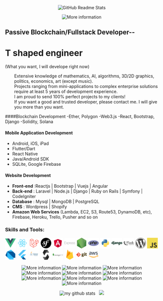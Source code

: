 


<p align="center">
    <img width="100px" src="https://res.cloudinary.com/anuraghazra/image/upload/v1594908242/logo_ccswme.svg" align="center" alt="GitHub Readme Stats" />
</p>
<p align="center">
    <img src="https://github-readme-streak-stats.herokuapp.com?user=Crypto-zombie&date_format=M%20j%5B%2C%20Y%5D" alt="More information"/>
</p>

## Passive Blockchain/Fullstack Developer--<h1>T shaped engineer</h1>

(What you want, I will develope right now)
<p style = "margin-left: 30px">
Extensive knowledge of mathematics, AI, algorithms, 3D/2D graphics, politics, economics, art (except music).<br>
Projects ranging from mini-applications to complex enterprise solutions require at least 5 years of development experience.<br>
I am proud to send 100% perfect projects to my clients! <br>
If you want a good and trusted developer, please contact me.
I will give you more than you want. 
</p>


####Blockchain Development
-Ether, Polygon
-Web3.js
-React, Bootstrap, Django
-Solidity, Solana

#### Mobile Application Development
- Android, iOS, iPad
- Flutter/Dart
- React Native
- Java/Android SDK
- SQLite, Google Firebase

#### Website Development
- <b>Front-end</b> :Reactjs | Bootstrap | Vuejs | Angular
- <b>Back-end</b> : Laravel | Node.js | Django | Ruby on Rails | Symfony | CodeIgniter
- <b>Database</b> : Mysql | MongoDB | PostgreSQL
- <b>CMS</b> : Wordpress | Shopify
- <b>Amazon Web Services</b> (Lambda, EC2, S3, Route53, DynamoDB, etc), Firebase, Heroku, Trello, Pusher and so on


### Skills and Tools:

<code><img height="35" src="https://raw.githubusercontent.com/github/explore/80688e429a7d4ef2fca1e82350fe8e3517d3494d/topics/vue/vue.png"></code>
<code><img height="35" src="https://raw.githubusercontent.com/github/explore/80688e429a7d4ef2fca1e82350fe8e3517d3494d/topics/react/react.png"></code>
<code><img height="35" src="https://raw.githubusercontent.com/github/explore/80688e429a7d4ef2fca1e82350fe8e3517d3494d/topics/laravel/laravel.png"></code>
<code><img height="35" src="https://raw.githubusercontent.com/github/explore/80688e429a7d4ef2fca1e82350fe8e3517d3494d/topics/symfony/symfony.png"></code>
<code><img height="35" src="https://raw.githubusercontent.com/github/explore/80688e429a7d4ef2fca1e82350fe8e3517d3494d/topics/angular/angular.png"></code>
<code><img height="35" src="https://raw.githubusercontent.com/github/explore/80688e429a7d4ef2fca1e82350fe8e3517d3494d/topics/express/express.png"></code>
<code><img height="35" src="https://raw.githubusercontent.com/github/explore/80688e429a7d4ef2fca1e82350fe8e3517d3494d/topics/nodejs/nodejs.png"></code>
<code><img height="35" src="https://raw.githubusercontent.com/github/explore/80688e429a7d4ef2fca1e82350fe8e3517d3494d/topics/php/php.png"></code>
<code><img height="35" src="https://raw.githubusercontent.com/github/explore/80688e429a7d4ef2fca1e82350fe8e3517d3494d/topics/python/python.png"></code>
<code><img height="35" src="https://raw.githubusercontent.com/github/explore/80688e429a7d4ef2fca1e82350fe8e3517d3494d/topics/django/django.png"></code>
<code><img height="35" src="https://raw.githubusercontent.com/github/explore/80688e429a7d4ef2fca1e82350fe8e3517d3494d/topics/flask/flask.png"></code>
<code><img height="35" src="https://raw.githubusercontent.com/github/explore/80688e429a7d4ef2fca1e82350fe8e3517d3494d/topics/wordpress/wordpress.png"></code>
<code><img height="35" src="https://raw.githubusercontent.com/github/explore/80688e429a7d4ef2fca1e82350fe8e3517d3494d/topics/javascript/javascript.png"></code>
<code><img height="35" src="https://raw.githubusercontent.com/github/explore/80688e429a7d4ef2fca1e82350fe8e3517d3494d/topics/dart/dart.png"></code>
<code><img height="35" src="https://raw.githubusercontent.com/github/explore/80688e429a7d4ef2fca1e82350fe8e3517d3494d/topics/flutter/flutter.png"></code>
<code><img height="35" src="https://raw.githubusercontent.com/github/explore/80688e429a7d4ef2fca1e82350fe8e3517d3494d/topics/java/java.png"></code>
<code><img height="35" src="https://raw.githubusercontent.com/github/explore/80688e429a7d4ef2fca1e82350fe8e3517d3494d/topics/solidity/solidity.png"></code>
<code><img height="35" src="https://raw.githubusercontent.com/github/explore/80688e429a7d4ef2fca1e82350fe8e3517d3494d/topics/mongodb/mongodb.png"></code>
<code><img height="35" src="https://raw.githubusercontent.com/github/explore/80688e429a7d4ef2fca1e82350fe8e3517d3494d/topics/firebase/firebase.png"></code>
<code><img height="35" src="https://raw.githubusercontent.com/github/explore/80688e429a7d4ef2fca1e82350fe8e3517d3494d/topics/git/git.png"></code>
<code><img height="35" src="https://raw.githubusercontent.com/github/explore/80688e429a7d4ef2fca1e82350fe8e3517d3494d/topics/aws/aws.png"></code>
<p align="center">
    <img src=" https://github-readme-stats.vercel.app/api?username=anuraghazra" alt="More information"/>
    <img src=" https://github-readme-stats.vercel.app/api?username=anuraghazra&hide=contribs,prs" alt="More information"/>
    <img src=" https://github-readme-stats.vercel.app/api?username=anuraghazra&count_private=true" alt="More information"/>
    <img src=" https://github-readme-stats.vercel.app/api?username=anuraghazra&show_icons=true" alt="More information"/>
    <img src=" https://github-readme-stats.vercel.app/api?username=anuraghazra&show_icons=true&theme=radical" alt="More information"/>
    <img src=" https://github-readme-stats.vercel.app/api/pin/?username=anuraghazra&repo=github-readme-stats" alt="More information"/>
    <img src=" https://github-readme-stats.vercel.app/api/top-langs/?username=anuraghazra" alt="More information"/>
    <img src=" https://github-readme-stats.vercel.app/api/top-langs/?username=anuraghazra&exclude_repo=github-readme-stats,anuraghazra.github.io" alt="More information"/>
    <img src=" https://github-readme-stats.vercel.app/api/top-langs/?username=anuraghazra&langs_count=8" alt="More information"/>
    <img src=" https://github-readme-stats.vercel.app/api/top-langs/?username=anuraghazra&layout=compact)](" alt="More information"/>
</p>
<p align="center">
  <img src="https://github-readme-stats.vercel.app/api?username=Darkhorse07232020&theme=highcontrast&include_all_commits=true" alt="my github stats" height="190px" />
    &nbsp;
  <img src = "https://github-readme-stats.vercel.app/api/top-langs/?username=Darkhorse07232020&langs_count=12&layout=compact&theme=tokyonight&include_all_commits=true" height="190px">
</p>
